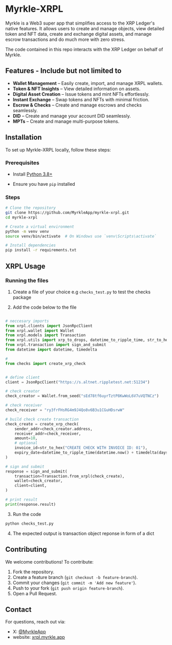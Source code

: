 # Myrkle-XRPL

Myrkle is a Web3 super app that simplifies access to the XRP Ledger's native features. It allows users to create and manage objects, view detailed token and NFT data, create and exchange digital assets, and manage escrow transactions and do much more with zero stress.

The code contained in this repo interacts with the XRP Ledger on behalf of Myrkle.

## Features - Include but not limited to
- **Wallet Management** – Easily create, import, and manage XRPL wallets.
- **Token & NFT Insights** – View detailed information on assets.
- **Digital Asset Creation** – Issue tokens and mint NFTs effortlessly.
- **Instant Exchange** – Swap tokens and NFTs with minimal friction.
- **Escrow & Checks** – Create and manage escrows and checks seamlessly.
- **DID** – Create and manage your account DID seamlessly.
- **MPTs** – Create and manage multi-purpose tokens.

## Installation

To set up Myrkle-XRPL locally, follow these steps:

### Prerequisites
- Install [Python 3.8+](https://www.python.org/)

- Ensure you have `pip` installed

### Steps
```sh
# Clone the repository
git clone https://github.com/MyrkleApp/myrkle-xrpl.git
cd myrkle-xrpl

# Create a virtual environment
python -m venv venv
source venv/bin/activate  # On Windows use `venv\Scripts\activate`

# Install dependencies
pip install -r requirements.txt
```

## XRPL Usage

### Running the files
1. Create a file of your choice e.g `checks_test.py` to test the checks package

2. Add the code below to the file
```py

# neccesary imports
from xrpl.clients import JsonRpcClient
from xrpl.wallet import Wallet
from xrpl.models import Transaction
from xrpl.utils import xrp_to_drops, datetime_to_ripple_time, str_to_hex
from xrpl.transaction import sign_and_submit
from datetime import datetime, timedelta

#
from checks import create_xrp_check


# define client
client = JsonRpcClient("https://s.altnet.rippletest.net:51234")

# check creator
check_creator = Wallet.from_seed("sEd78tf6uyrTztP8KwWoL6V7uVQTNCz")

# check receiver
check_receiver = "ry3frFHsRG4m9J4Qo8v6B3u1CGuHDsrwW"

# build check create transaction
check_create = create_xrp_check(
    sender_addr=check_creator.address,
    receiver_addr=check_receiver,
    amount=10,
    # optional
    invoice_id=str_to_hex("CREATE CHECK WITH INVOICE ID: 01"),
    expiry_date=datetime_to_ripple_time(datetime.now() + timedelta(days=1)),
)

# sign and submit
response = sign_and_submit(
    transaction=Transaction.from_xrpl(check_create),
    wallet=check_creator,
    client=client,
)

# print result
print(response.result)

```

3. Run the code
```sh
python checks_test.py
```

4. The expected output is transaction object reponse in form of a dict


## Contributing
We welcome contributions! To contribute:
1. Fork the repository.
2. Create a feature branch (`git checkout -b feature-branch`).
3. Commit your changes (`git commit -m 'Add new feature'`).
4. Push to your fork (`git push origin feature-branch`).
5. Open a Pull Request.


## Contact
For questions, reach out via:
- X: [@MyrkleApp](https://x.com/MyrkleApp)
- website: [xrpl.myrkle.app](https://xrpl.myrkle.app)

